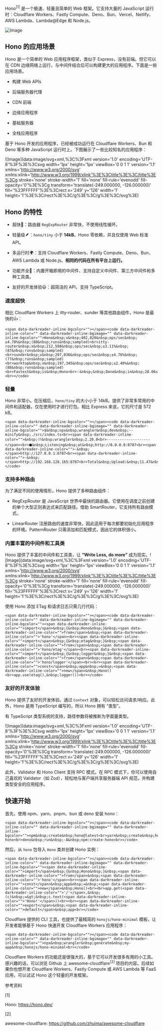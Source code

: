 Hono<sup data-darkreader-inline-color="">[1]</sup> 是一个极速、轻量且简单的 Web 框架。它支持大量的 JavaScript 运行时：Cloudflare Workers、Fastly Compute、Deno、Bun、Vercel、Netlify、AWS Lambda、Lambda@Edge 和 Node.js。

![Image](https://mmbiz.qpic.cn/mmbiz_jpg/jQmwTIFl1V3QBK2sJxGI4aib6VK2QmyOMP5bmXLiaccI5g5oWsiccndG9L2ykeHDX7QljqeDnIaUzq20iaSkhl2D6A/640?wx_fmt=jpeg&from=appmsg&tp=webp&wxfrom=5&wx_lazy=1&wx_co=1)

## Hono 的应用场景

Hono 是一个简单的 Web 应用程序框架，类似于 Express，没有前端。但它可以在 CDN 边缘网络上运行，与中间件结合后可以构建更大的应用程序。下面是一些应用场景。

-   构建 Web APIs
    
-   后端服务器代理
    
-   CDN 前端
    
-   边缘应用程序
    
-   基础服务器
    
-   全栈应用程序
    

基于 Hono 开发的应用程序，已经被成功运行在 Cloudflare Workers、Bun 和 Deno 等多种 JavaScript 运行时上。下图展示了一些比较知名的应用程序：

![Image](data:image/svg+xml,%3C%3Fxml version='1.0' encoding='UTF-8'%3F%3E%3Csvg width='1px' height='1px' viewBox='0 0 1 1' version='1.1' xmlns='http://www.w3.org/2000/svg' xmlns:xlink='http://www.w3.org/1999/xlink'%3E%3Ctitle%3E%3C/title%3E%3Cg stroke='none' stroke-width='1' fill='none' fill-rule='evenodd' fill-opacity='0'%3E%3Cg transform='translate(-249.000000, -126.000000)' fill='%23FFFFFF'%3E%3Crect x='249' y='126' width='1' height='1'%3E%3C/rect%3E%3C/g%3E%3C/g%3E%3C/svg%3E)

## Hono 的特性

-   超快🚀：路由器 `RegExpRouter` 非常快，不使用线性循环。
    
-   轻量级🪶：`hono/tiny` 小于 **14kB**。Hono 零依赖，并且仅使用 Web 标准 API。
    
-   多运行时🌍：支持 Cloudflare Workers、Fastly Compute、Deno、Bun、AWS Lambda 或 Node.js。**相同的代码在所有平台上运行。**
    
-   功能齐全🔋：内置开箱即用的中间件、支持自定义中间件、第三方中间件和多种工具类。
    
-   友好的开发体验😃：超简洁的 API，支持 TypeScript。
    

### 速度超快

相比 Cloudflare Workers 上 itty-router、sunder 等其他路由组件，Hono 是最快的👍：

```
<span data-darkreader-inline-bgcolor=""></span><code data-darkreader-inline-color="" data-darkreader-inline-bgimage="" data-darkreader-inline-bgcolor="">Hono&nbsp;x&nbsp;402,820&nbsp;ops/sec&nbsp;±4.78%&nbsp;(80&nbsp;runs&nbsp;sampled)<br>itty-router&nbsp;x&nbsp;212,598&nbsp;ops/sec&nbsp;±3.11%&nbsp;(87&nbsp;runs&nbsp;sampled)<br>sunder&nbsp;x&nbsp;297,036&nbsp;ops/sec&nbsp;±4.76%&nbsp;(77&nbsp;runs&nbsp;sampled)<br>worktop&nbsp;x&nbsp;197,345&nbsp;ops/sec&nbsp;±2.40%&nbsp;(88&nbsp;runs&nbsp;sampled)<br>Fastest&nbsp;is&nbsp;Hono<br>✨&nbsp;&nbsp;Done&nbsp;in&nbsp;28.06s.<br></code>
```

### 轻量

Hono 非常小。在压缩后，`hono/tiny` 的大小小于 14kB。提供了非常多常用的中间件和适配器，仅在使用时才进行打包。相比 Express 来说，它的尺寸是 572 kB。

```
<span data-darkreader-inline-bgcolor=""></span><code data-darkreader-inline-color="" data-darkreader-inline-bgimage="" data-darkreader-inline-bgcolor="">$&nbsp;npx&nbsp;wrangler&nbsp;dev&nbsp;--minify&nbsp;./src/index.ts<br><span data-darkreader-inline-color="">&nbsp;⛅️&nbsp;wrangler&nbsp;2.20.0<br>--------------------</span><br>⬣&nbsp;Listening&nbsp;at&nbsp;http://0.0.0.0:8787<br><span data-darkreader-inline-color="">-&nbsp;</span>http://127.0.0.1:8787<br><span data-darkreader-inline-color="">-&nbsp;</span>http://192.168.128.165:8787<br>Total&nbsp;Upload:&nbsp;11.47&nbsp;KiB&nbsp;/&nbsp;gzip:&nbsp;4.34&nbsp;KiB<br></code>
```

### 支持多种路由

为了满足不同的使用情形，Hono 提供了多种路由组件：

-   RegExpRouter 是 JavaScript 世界中最快的路由器。它使用在调度之前创建的单个大型正则表达式来匹配路径。借助 SmartRouter，它支持所有路由模式。
    
-   LinearRouter 注册路由的速度非常快，因此适用于每次都要初始化应用程序的环境。PatternRouter 只需添加和匹配模式，因此它的体积很小。
    

### 内置丰富的中间件和工具类

Hono 提供了丰富的中间件和工具类，让 **“Write Less, do more”** 成为现实。![Image](data:image/svg+xml,%3C%3Fxml version='1.0' encoding='UTF-8'%3F%3E%3Csvg width='1px' height='1px' viewBox='0 0 1 1' version='1.1' xmlns='http://www.w3.org/2000/svg' xmlns:xlink='http://www.w3.org/1999/xlink'%3E%3Ctitle%3E%3C/title%3E%3Cg stroke='none' stroke-width='1' fill='none' fill-rule='evenodd' fill-opacity='0'%3E%3Cg transform='translate(-249.000000, -126.000000)' fill='%23FFFFFF'%3E%3Crect x='249' y='126' width='1' height='1'%3E%3C/rect%3E%3C/g%3E%3C/g%3E%3C/svg%3E)

使用 Hono 添加 ETag 和请求日志只需几行代码：

```
<span data-darkreader-inline-bgcolor=""></span><code data-darkreader-inline-color="" data-darkreader-inline-bgimage="" data-darkreader-inline-bgcolor=""><span data-darkreader-inline-color="">import</span>&nbsp;{&nbsp;Hono&nbsp;}&nbsp;<span data-darkreader-inline-color="">from</span>&nbsp;<span data-darkreader-inline-color="">'hono'</span><br><span data-darkreader-inline-color="">import</span>&nbsp;{&nbsp;etag&nbsp;}&nbsp;<span data-darkreader-inline-color="">from</span>&nbsp;<span data-darkreader-inline-color="">'hono/etag'</span><br><span data-darkreader-inline-color="">import</span>&nbsp;{&nbsp;logger&nbsp;}&nbsp;<span data-darkreader-inline-color="">from</span>&nbsp;<span data-darkreader-inline-color="">'hono/logger'</span><br><br><span data-darkreader-inline-color="">const</span>&nbsp;app&nbsp;=&nbsp;<span data-darkreader-inline-color="">new</span>&nbsp;Hono()<br>app.use(etag(),&nbsp;logger())<br></code>
```

### 友好的开发体验

Hono 提供了友好的开发体验。通过 `Context` 对象，可以轻松访问请求/响应。此外，Hono 是用 TypeScript 编写的，所以 Hono 拥有 “类型”。

有 TypeScript 类型系统的支持，路径参数将被推断为字面量类型。

![Image](data:image/svg+xml,%3C%3Fxml version='1.0' encoding='UTF-8'%3F%3E%3Csvg width='1px' height='1px' viewBox='0 0 1 1' version='1.1' xmlns='http://www.w3.org/2000/svg' xmlns:xlink='http://www.w3.org/1999/xlink'%3E%3Ctitle%3E%3C/title%3E%3Cg stroke='none' stroke-width='1' fill='none' fill-rule='evenodd' fill-opacity='0'%3E%3Cg transform='translate(-249.000000, -126.000000)' fill='%23FFFFFF'%3E%3Crect x='249' y='126' width='1' height='1'%3E%3C/rect%3E%3C/g%3E%3C/g%3E%3C/svg%3E)

此外，Validator 和 Hono Client 支持 RPC 模式。在 RPC 模式下，你可以使用自己喜欢的 Validator（如 Zod），轻松地与客户端共享服务器端 API 规范，并构建类型安全的应用程序。

## 快速开始

首先，使用 npm、yarn、pnpm、bun 或 deno 安装 hono：

```
<span data-darkreader-inline-bgcolor=""></span><code data-darkreader-inline-color="" data-darkreader-inline-bgimage="" data-darkreader-inline-bgcolor="">npm&nbsp;create&nbsp;hono@latest<br>yarn&nbsp;create&nbsp;hono<br>pnpm&nbsp;create&nbsp;hono<br>bunx&nbsp;create-hono<br>deno&nbsp;run&nbsp;-A&nbsp;npm:create-hono<br></code>
```

然后，从 `hono` 包导入 `Hono` 类并创建 Hono 实例：

```
<span data-darkreader-inline-bgcolor=""></span><code data-darkreader-inline-color="" data-darkreader-inline-bgimage="" data-darkreader-inline-bgcolor=""><span data-darkreader-inline-color="">import</span>&nbsp;{&nbsp;Hono&nbsp;}&nbsp;<span data-darkreader-inline-color="">from</span>&nbsp;<span data-darkreader-inline-color="">'hono'</span><br><span data-darkreader-inline-color="">const</span>&nbsp;app&nbsp;=&nbsp;<span data-darkreader-inline-color="">new</span>&nbsp;Hono()<br><br>app.get(<span data-darkreader-inline-color="">'/'</span>,&nbsp;(c)&nbsp;=&gt;&nbsp;c.text(<span data-darkreader-inline-color="">'Hono!'</span>))<br><br><span data-darkreader-inline-color="">export</span>&nbsp;<span data-darkreader-inline-color="">default</span>&nbsp;app<br></code>
```

Cloudflare 提供的 CLI 工具，也提供了最精简的 `honojs/hono-minimal` 模板，让开发者能够基于 Hono 快速开发 Cloudflare Workers 应用程序：

```
<span data-darkreader-inline-bgcolor=""></span><code data-darkreader-inline-color="" data-darkreader-inline-bgimage="" data-darkreader-inline-bgcolor="">npx&nbsp;wrangler&nbsp;generate&nbsp;my-app&nbsp;honojs/hono-minimal<br></code>
```

Cloudflare Workers 的功能还是很强大的，基于它可以开发很多有用的小工具。感兴趣的话，可以浏览 Github 上 awesome-cloudflare<sup data-darkreader-inline-color="">[2]</sup> 项目的内容。后续如果你也想开发 Cloudflare Workers、Fastly Compute 或 AWS Lambda 等 FaaS 应用，可以试试 Hono 这个轻量的开发框架。

参考资料

\[1\]

Hono: https://hono.dev/

\[2\]

awesome-cloudflare: https://github.com/zhuima/awesome-cloudflare